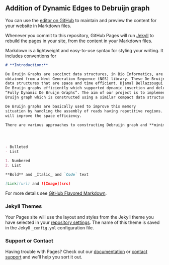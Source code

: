 ## Addition of Dynamic Edges to Debruijn graph

You can use the [editor on GitHub](https://github.com/NNSatyaKarthik/DeBruijnGraph/edit/master/README.md) to maintain and preview the content for your website in Markdown files.

Whenever you commit to this repository, GitHub Pages will run [Jekyll](https://jekyllrb.com/) to rebuild the pages in your site, from the content in your Markdown files.



Markdown is a lightweight and easy-to-use syntax for styling your writing. It includes conventions for

```markdown
# **Introduction:**

De Bruijn Graphs are succinct data structures, in Bio Informatics, are used for assembly of genome sequences 
obtained from a Next Generation Sequence (NGS) library. These De Bruijn graphs must be implemented using 
data structures that are space and time efficient. Djamal Bellazzougui laid out an approach to implement 
De Bruijn graphs efficiently which supported dynamic insertion and deletion at the same time in his paper 
“Fully Dynamic De Bruijn Graphs”. The aim of our project is to implement Dynamic addition of edges into De 
Bruijn graph which is constructed using a similar compact data structures..

De Bruijn graphs are basically used to improve this memory
situation by handling the assembly of reads having repetitive regions. This
will improve the space efficiency.

There are various approaches to constructing Debruijn graph and **minimal perfect hashing** is one of them.




- Bulleted
- List

1. Numbered
2. List

**Bold** and _Italic_ and `Code` text

[Link](url) and ![Image](src)
```

For more details see [GitHub Flavored Markdown](https://guides.github.com/features/mastering-markdown/).

### Jekyll Themes

Your Pages site will use the layout and styles from the Jekyll theme you have selected in your [repository settings](https://github.com/NNSatyaKarthik/DeBruijnGraph/settings). The name of this theme is saved in the Jekyll `_config.yml` configuration file.

### Support or Contact

Having trouble with Pages? Check out our [documentation](https://help.github.com/categories/github-pages-basics/) or [contact support](https://github.com/contact) and we’ll help you sort it out.
